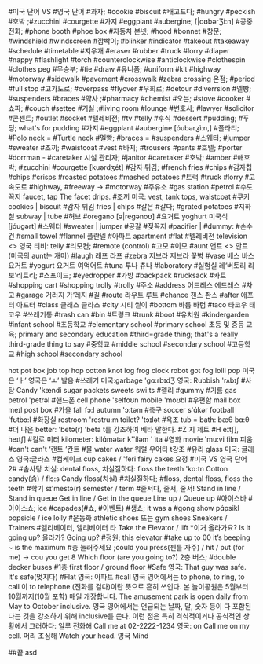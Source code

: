 
#미국 단어 VS #영국 단어
#과자; #cookie #biscuit
#배고프다; #hungry #peckish
#호박 ;#zucchini #courgette
#가지 #eggplant #aubergine;  [|oʊbərƷi:n]
#공중전화; #phone booth #phoe box
#자동차 본넷; #hood #bonnet
#창문; #windshield #windscreen
#깜빡이; #blinker #indicator
#takeout #takeaway
#schedule #timetable
#지우개 #eraser #rubber
#truck #lorry
#diaper #nappy
#flashlight #torch
#counterclockwise #anticlockwise
#clothespin #clothes peg
#무승부; #tie #draw
#유니폼; #uniform #kit
#highway #motorway
#sidewalk #pavement
#crosswalk #zebra crossing
온점; #period #full stop
#고가도로; #overpass #flyover
#우회로; #detour #diverrsion
#멜빵; #suspenders #braces
#약사 ;#pharmacy #chemist
#오븐; #stove #cooker
#쇼파; #couch #settee
#거실 ;#living room #lounge
#변호사; #lawyer  #solicitor
#콘센트; #outlet  #socket
#텔레비전; #tv #telly
#후식 #dessert #pudding; #푸딩; what's for pudding
#가지 #eggplant #aubergine [óubǝrʒìːn,]
#폴라티; #Polo neck = #Turtle neck
#멜빵; #braces = #suspenders
#스웨터; #jumper #sweater
#조끼; #waistcoat #vest
#바지; #trousers #pants
#호텔; #porter #dorrman - #caretaker
시설 관리자; #janitor  #caretaker
#호박; #amber
#애호박; #zucchini #courgette [kuǝrdʒét]
#감자 튀김; #french fries #chips
#감자칩 #chips #crisps  #roasted potatoes #mashed potatoes
#트럭 #truck #lorry
#고속도로 #highway, #freeway -> #motorway
#주유소 #gas station #petrol
#수도꼭지 faucet, tap
The facet drips.
#조끼 미국: vest, tank tops, waistcoat
#쿠키 cookies | biscuit
#감자 튀김 fries | chips
#갈은 #갈다; #grated potatoes
#지하철 subway | tube
#허브 #oregano [ə|regənoʊ]
#요거트 yoghurt 미국식 [jóuɡərt]
#스웨터 #sweater | jumper
#공갈 #젖꼭지 #pacifier | #dummy:
#손수건 #small towel #flannel 플란넬
#아파트 apartment #flat
#텔레비전 television <> 영국 티비: telly
#리모컨; #remote (control)
#고모 #이모 #aunt 앤트 <> 안트(미국의 aunt는 개미)
#laugh 래프 라프
#zebra 지브라 제브라
꽃병 #vase 베스 바스
요거트 #yogurt 요거트 여억어트
#tuna 투나 츄나
#laboratory #실험실 레‘버토리 리보’리트리; #스포이드; #eyedropper
#가방 #backpack #rucksack
#카트 #shopping cart #shopping trolly #trolly
#주소 #address 어드레스 에드레스
#차고 #garage 거러지 가‘레지
#길 #route 라우트 루트
#chance 챈스 촨스
#after 애프터 아프터
#class 클래스 클라스
#city 시티 앁이
#bottom 바름 바텀
#taco 타코우 태코우
#쓰레기통 #trash can #bin
#트렁크 #trunk #boot
#유치원 #kindergarden #infant school
#초등학교 #elementary school #primary school
초등 및 중등 교육; primary and secondary education
#third=grade thing; that's a really third-grade thing to say
#중학교 #middle school #secondary school
#고등학교 #high school #secondary school
 
hot pot box job top hop cotton knot log frog clock robot got fog lolli pop
미국은 ‘ㅏ’ 영국은 ‘ㅗ’ 발음
#쓰레기
미국:garbage 'gɑ:rbɪdƷ 영국: Rubbish 'rʌbɪʃ
#사탕
Candy 'kӕndi sugar packets sweets swi:ts
#젤리                                                                                                                        	 #gummy
#기름
gas petrol 'petrəl
#핸드폰
cell phone 'selfoʊn mobile 'moʊbl
#우편함
mail box meɪl post box
#가을
fall fɔ:l autumn 'ɔ:təm
#축구
soccer s'ɑ́kər football 'fʊtbɔ:l
#화장실
restroom 'restru:m toilet? 'tɔɪlət
#욕조                                                                                              	 tub = bath: bӕθ bɑ:θ
#더 나은
better: 'betə(r) 'beta t를 강조하여 베타 말한다.
#Z
지 제트
#H
eɪtʃ], heɪtʃ]
#킬로 미터
kilometer: kilɑ́mətər k''íləm ' ìta
#영화
movie 'mu:vi film 피움
#can't can't
‘캔트 ’칸트
#물
water water 워럴 우어타 t강조
#유리
glass 미국: 글래스 영국:글라스
#컵케이크
cup cakes / 'feri fairy cakes 요정
#미국 VS 영국 단어 2#
#솜사탕                                                               	 치실: dental floss, 치실질하다: floss the teeth
'kɑ:tn Cotton candy(솜) / flɔ:s Candy floss(치실)
#치실질하다; #floss, dental floss, floss the teeth
#학기
sɪ'mestə(r) semester / term
#줄서다, 줄서, 줄서!
Stand in line / Stand in queue
Get in line / Get in the queue
Line up / Queue up
#아이스바
#아이스쇼; ice #capades(#쇼, #이벤트)
#생쇼; it was a #gong show
pɑ́psikl popsicle / ice lolly
#운동화                                                                                          	 athletic shoes 또는 gym shoes
Sneakers / Trainers
#엘리베이터, 엘리베이터 타                                  	 Take the Elevator / lift
 *이거 올라가요?                       	                                                              	 Is it going up?
  	올라가? Going up?
#정원; this elevator #take up to 00   it’s beeping ~ is the maximum
#층 눌러주세요 ;could you press(젠틀 자주) / hit / put (for me) -> cou you get 8
  Which floor (are you going to?)
2층 버스; #double decker buses
#1층
first floor / ground floor
#Safe
영국: That guy was safe. It's safe(멋지다)
#Flat
영국: 아파트
#call
영국 영어에서는 to phone, to ring, to call 이 to telephone (전화를 걸다)이란 뜻으로 흔히 쓰인다.
본 놀이공원은 5월부터 10월까지(10월 포함) 매일 개장합니다.
The amusement park is open daily from May to October inclusive.
영국 영어에서는 언급되는 날짜, 달, 숫자 등이 다 포함된다는 것을 강조하기 위해 inclusive를 쓴다.
이런 점은 특히 격식적이거나 공식적인 상황에서 그러하다:
일루 전화해                                            	 Call me at 02-​2222-1234 영국: on Call me on my cell.
머리 조심해                                                                                   	 Watch your head. 영국 Mind

 
##끝 asd

